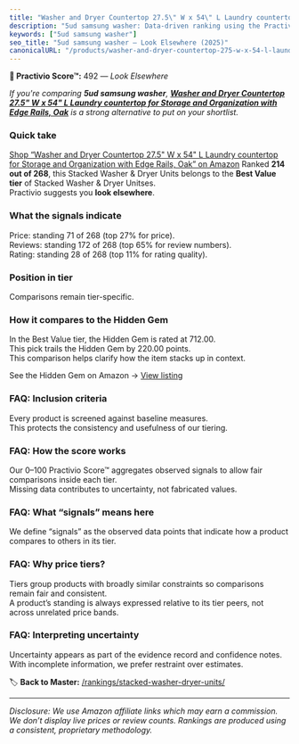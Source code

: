 ```yaml
---
title: "Washer and Dryer Countertop 27.5\" W x 54\" L Laundry countertop for Storage and Organization with Edge Rails, Oak"
description: "5ud samsung washer: Data-driven ranking using the Practivio Score™. Positioned by quality, value, demand, findability, momentum."
keywords: ["5ud samsung washer"]
seo_title: "5ud samsung washer — Look Elsewhere (2025)"
canonicalURL: "/products/washer-and-dryer-countertop-275-w-x-54-l-laundry-countertop-for-storage-and-organization-with-edge-rails-oak-B0DKPB8DYX/"
---
```


**🚫 Practivio Score™:** 492 — _Look Elsewhere_


*If you're comparing **5ud samsung washer**, **[Washer and Dryer Countertop 27.5" W x 54" L Laundry countertop for Storage and Organization with Edge Rails, Oak](https://www.amazon.com/dp/B0DKPB8DYX?tag=practivio-20)** is a strong alternative to put on your shortlist.*
### Quick take
[Shop “Washer and Dryer Countertop 27.5" W x 54" L Laundry countertop for Storage and Organization with Edge Rails, Oak” on Amazon](https://www.amazon.com/dp/B0DKPB8DYX?tag=practivio-20)
Ranked **214 out of 268**, this Stacked Washer & Dryer Units belongs to the **Best Value tier** of Stacked Washer & Dryer Unitses.  
Practivio suggests you **look elsewhere**.

### What the signals indicate
Price: standing 71 of 268 (top 27% for price).  
Reviews: standing 172 of 268 (top 65% for review numbers).  
Rating: standing 28 of 268 (top 11% for rating quality).  

### Position in tier
Comparisons remain tier-specific.

### How it compares to the Hidden Gem
In the Best Value tier, the Hidden Gem is rated at 712.00.  
This pick trails the Hidden Gem by 220.00 points.  
This comparison helps clarify how the item stacks up in context.  

See the Hidden Gem on Amazon → [View listing](https://www.amazon.com/dp/B095KG5FPT?tag=practivio-20)

### FAQ: Inclusion criteria
Every product is screened against baseline measures.  
This protects the consistency and usefulness of our tiering.

### FAQ: How the score works
Our 0–100 Practivio Score™ aggregates observed signals to allow fair comparisons inside each tier.  
Missing data contributes to uncertainty, not fabricated values.

### FAQ: What “signals” means here
We define “signals” as the observed data points that indicate how a product compares to others in its tier.

### FAQ: Why price tiers?
Tiers group products with broadly similar constraints so comparisons remain fair and consistent.  
A product’s standing is always expressed relative to its tier peers, not across unrelated price bands.

### FAQ: Interpreting uncertainty
Uncertainty appears as part of the evidence record and confidence notes.  
With incomplete information, we prefer restraint over estimates.


🏷️ **Back to Master:** [/rankings/stacked-washer-dryer-units/](/rankings/stacked-washer-dryer-units/)

---
_Disclosure: We use Amazon affiliate links which may earn a commission. We don’t display live prices or review counts. Rankings are produced using a consistent, proprietary methodology._
